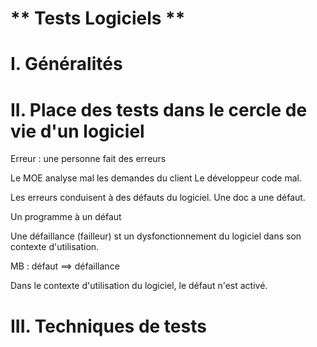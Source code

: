 ** Tests Logiciels **
==

I. Généralités
==



II. Place des tests dans le cercle de vie d'un logiciel
==

Erreur : une personne fait des erreurs

Le MOE analyse mal les demandes du client
Le développeur code mal.

Les erreurs conduisent à des défauts du logiciel.
Une doc a une défaut.

Un programme à un défaut

Une défaillance (failleur) st un dysfonctionnement du logiciel dans son contexte d'utilisation.

MB : défaut ==> défaillance

Dans le contexte d'utilisation du logiciel, le défaut n'est activé.



III. Techniques de tests
==
